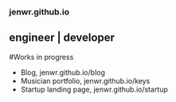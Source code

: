 ### jenwr.github.io
## engineer | developer

#Works in progress

- Blog, jenwr.github.io/blog
- Musician portfolio, jenwr.github.io/keys
- Startup landing page, jenwr.github.io/startup

